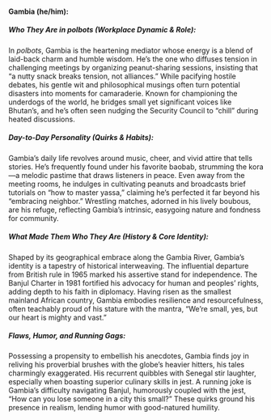 #### Gambia (he/him):  

##### Who They Are in *polbots* (Workplace Dynamic & Role):  
In *polbots*, Gambia is the heartening mediator whose energy is a blend of laid-back charm and humble wisdom. He’s the one who diffuses tension in challenging meetings by organizing peanut-sharing sessions, insisting that “a nutty snack breaks tension, not alliances.” While pacifying hostile debates, his gentle wit and philosophical musings often turn potential disasters into moments for camaraderie. Known for championing the underdogs of the world, he bridges small yet significant voices like Bhutan’s, and he’s often seen nudging the Security Council to “chill” during heated discussions.

##### Day-to-Day Personality (Quirks & Habits):  
Gambia’s daily life revolves around music, cheer, and vivid attire that tells stories. He’s frequently found under his favorite baobab, strumming the kora—a melodic pastime that draws listeners in peace. Even away from the meeting rooms, he indulges in cultivating peanuts and broadcasts brief tutorials on “how to master yassa,” claiming he’s perfected it far beyond his “embracing neighbor.” Wrestling matches, adorned in his lively boubous, are his refuge, reflecting Gambia’s intrinsic, easygoing nature and fondness for community.

##### What Made Them Who They Are (History & Core Identity):  
Shaped by its geographical embrace along the Gambia River, Gambia’s identity is a tapestry of historical interweaving. The influential departure from British rule in 1965 marked his assertive stand for independence. The Banjul Charter in 1981 fortified his advocacy for human and peoples’ rights, adding depth to his faith in diplomacy. Having risen as the smallest mainland African country, Gambia embodies resilience and resourcefulness, often teachably proud of his stature with the mantra, “We’re small, yes, but our heart is mighty and vast.”

##### Flaws, Humor, and Running Gags:  
Possessing a propensity to embellish his anecdotes, Gambia finds joy in reliving his proverbial brushes with the globe’s heavier hitters, his tales charmingly exaggerated. His recurrent quibbles with Senegal stir laughter, especially when boasting superior culinary skills in jest. A running joke is Gambia’s difficulty navigating Banjul, humorously coupled with the jest, “How can you lose someone in a city this small?” These quirks ground his presence in realism, lending humor with good-natured humility.